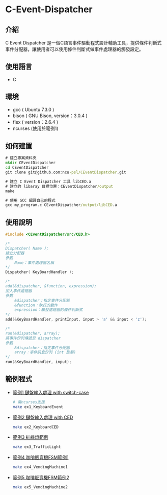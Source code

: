 # C-Event-Dispatcher

## 介紹

C Event Dispatcher 是一個C語言事件驅動程式設計輔助工具，提供條件判斷式事件分配器，讓使用者可以使用條件判斷式做事件處理器的觸發設定。

## 使用語言

* C

## 環境

* gcc ( Ubuntu 7.3.0 )
* bison ( GNU Bison, version：3.0.4 )
* flex ( version：2.6.4 )
* ncurses (使用於範例1)

## 如何建置

``` cmd
# 建立專案資料夾
mkdir CEventDispatcher
cd CEventDispatcher
git clone git@github.com:ncu-psl/CEventDispatcher.git

# 建立 C Event Dispatcher 工具 libCED.a
# 建立的 libaray 目標位置：CEventDispatcher/output
make

# 使用 GCC 編譯自己的程式
gcc my_program.c CEventDispatcher/output/libCED.a
```

## 使用說明

``` c
#include <CEventDispatcher/src/CED.h>

/*
Dispatcher( Name );
建立分配器
參數
    Name：事件處理器名稱
*/
Dispatcher( KeyBoardHandler );

/* 
add(&dispatcher, &function, expression);
加入事件處理器
參數
    &dispatcher：指定事件分配器
    &function：執行的動作
    expression：觸發處理器的條件判斷式
*/
add(&KeyBoardHandler, printInput, input > 'a' && input < 'z');

/*
run(&dispatcher, array);
將事件佇列傳遞至 dispatcher
參數
    &dispatcher：指定事件分配器
    array：事件訊息佇列 (int 型態)
*/
run(&KeyBoardHandler, input);
```

## 範例程式

* [範例1 鍵盤輸入處理 with switch-case](https://github.com/ncu-psl/CEventDispatcher/blob/master/example/GetKeyboardState.c)
  
    ``` sh
    # 需ncurses支援
    make ex1_KeyboardEvent
    ```

* [範例2 鍵盤輸入處理 with CED](https://github.com/ncu-psl/CEventDispatcher/blob/master/example/ex2_KeyboardCED.c)

    ``` sh
    make ex2_KeyboardCED
    ```

* [範例3 紅綠燈範例](https://github.com/ncu-psl/CEventDispatcher/blob/master/example/ex3_TrafficLight.c)

    ``` sh
    make ex3_TrafficLight
    ```

* [範例4 咖啡販賣機FSM範例1](https://github.com/ncu-psl/CEventDispatcher/blob/master/example/ex4_VendingMachine.c)

    ``` sh
    make ex4_VendingMachine1
    ```

* [範例5 咖啡販賣機FSM範例2](https://github.com/ncu-psl/CEventDispatcher/blob/master/example/ex5)

    ``` sh
    make ex5_VendingMachine2
    ```
